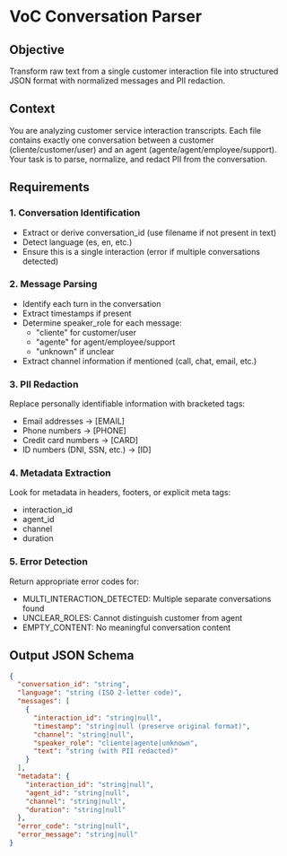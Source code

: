 # VoC Conversation Parser

## Objective
Transform raw text from a single customer interaction file into structured JSON format with normalized messages and PII redaction.

## Context
You are analyzing customer service interaction transcripts. Each file contains exactly one conversation between a customer (cliente/customer/user) and an agent (agente/agent/employee/support). Your task is to parse, normalize, and redact PII from the conversation.

## Requirements

### 1. Conversation Identification
- Extract or derive conversation_id (use filename if not present in text)
- Detect language (es, en, etc.)
- Ensure this is a single interaction (error if multiple conversations detected)

### 2. Message Parsing
- Identify each turn in the conversation
- Extract timestamps if present
- Determine speaker_role for each message:
  - "cliente" for customer/user
  - "agente" for agent/employee/support
  - "unknown" if unclear
- Extract channel information if mentioned (call, chat, email, etc.)

### 3. PII Redaction
Replace personally identifiable information with bracketed tags:
- Email addresses → [EMAIL]
- Phone numbers → [PHONE] 
- Credit card numbers → [CARD]
- ID numbers (DNI, SSN, etc.) → [ID]

### 4. Metadata Extraction
Look for metadata in headers, footers, or explicit meta tags:
- interaction_id
- agent_id
- channel
- duration

### 5. Error Detection
Return appropriate error codes for:
- MULTI_INTERACTION_DETECTED: Multiple separate conversations found
- UNCLEAR_ROLES: Cannot distinguish customer from agent
- EMPTY_CONTENT: No meaningful conversation content

## Output JSON Schema

```json
{
  "conversation_id": "string",
  "language": "string (ISO 2-letter code)", 
  "messages": [
    {
      "interaction_id": "string|null",
      "timestamp": "string|null (preserve original format)",
      "channel": "string|null",
      "speaker_role": "cliente|agente|unknown",
      "text": "string (with PII redacted)"
    }
  ],
  "metadata": {
    "interaction_id": "string|null",
    "agent_id": "string|null", 
    "channel": "string|null",
    "duration": "string|null"
  },
  "error_code": "string|null",
  "error_message": "string|null"
}

